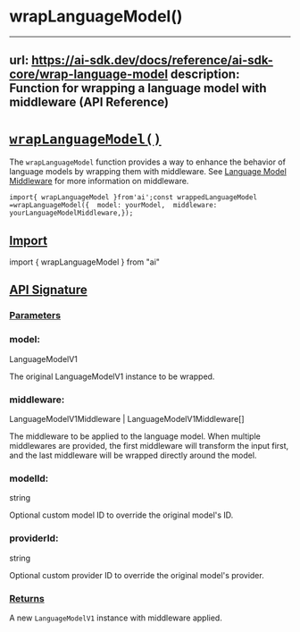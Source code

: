 # wrapLanguageModel()


---
url: https://ai-sdk.dev/docs/reference/ai-sdk-core/wrap-language-model
description: Function for wrapping a language model with middleware (API Reference)
---


# [`wrapLanguageModel()`](#wraplanguagemodel)


The `wrapLanguageModel` function provides a way to enhance the behavior of language models by wrapping them with middleware. See [Language Model Middleware](/docs/ai-sdk-core/middleware) for more information on middleware.

```
import{ wrapLanguageModel }from'ai';const wrappedLanguageModel =wrapLanguageModel({  model: yourModel,  middleware: yourLanguageModelMiddleware,});
```


## [Import](#import)


import { wrapLanguageModel } from "ai"


## [API Signature](#api-signature)



### [Parameters](#parameters)



### model:


LanguageModelV1

The original LanguageModelV1 instance to be wrapped.


### middleware:


LanguageModelV1Middleware | LanguageModelV1Middleware\[\]

The middleware to be applied to the language model. When multiple middlewares are provided, the first middleware will transform the input first, and the last middleware will be wrapped directly around the model.


### modelId:


string

Optional custom model ID to override the original model's ID.


### providerId:


string

Optional custom provider ID to override the original model's provider.


### [Returns](#returns)


A new `LanguageModelV1` instance with middleware applied.
